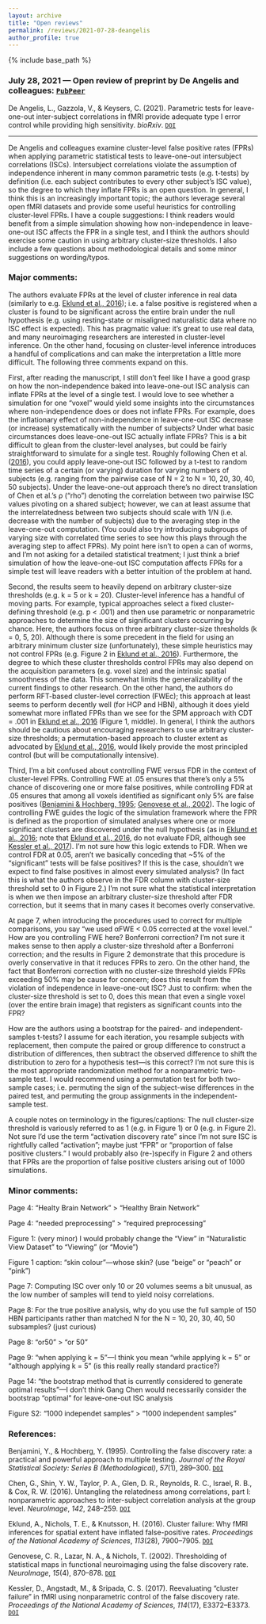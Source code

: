 ```yaml
---
layout: archive
title: "Open reviews"
permalink: /reviews/2021-07-28-deangelis
author_profile: true
---
```


{% include base_path %}


### July 28, 2021 &mdash; Open review of preprint by De Angelis and colleagues: [`PubPeer`](https://pubpeer.com/publications/F68D34928B43B30632E41C529899E5#1)
De Angelis, L., Gazzola, V., & Keysers, C. (2021). Parametric tests for leave-one-out inter-subject correlations in fMRI provide adequate type I error control while providing high sensitivity. *bioRxiv*. [`DOI`](https://doi.org/10.1101/2020.07.16.206235)

---

De Angelis and colleagues examine cluster-level false positive rates (FPRs) when applying parametric statistical tests to leave-one-out intersubject correlations (ISCs). Intersubject correlations violate the assumption of independence inherent in many common parametric tests (e.g. t-tests) by definition (i.e. each subject contributes to every other subject’s ISC value), so the degree to which they inflate FPRs is an open question. In general, I think this is an increasingly important topic; the authors leverage several open fMRI datasets and provide some useful heuristics for controlling cluster-level FPRs. I have a couple suggestions: I think readers would benefit from a simple simulation showing how non-independence in leave-one-out ISC affects the FPR in a single test, and I think the authors should exercise some caution in using arbitrary cluster-size thresholds. I also include a few questions about methodological details and some minor suggestions on wording/typos.

### Major comments:

The authors evaluate FPRs at the level of cluster inference in real data (similarly to e.g. [Eklund et al., 2016](https://doi.org/10.1073/pnas.1602413113)); i.e. a false positive is registered when a cluster is found to be significant across the entire brain under the null hypothesis (e.g. using resting-state or misaligned naturalistic data where no ISC effect is expected). This has pragmatic value: it’s great to use real data, and many neuroimaging researchers are interested in cluster-level inference. On the other hand, focusing on cluster-level inference introduces a handful of complications and can make the interpretation a little more difficult. The following three comments expand on this.

First, after reading the manuscript, I still don’t feel like I have a good grasp on how the non-independence baked into leave-one-out ISC analysis can inflate FPRs at the level of a single test. I would love to see whether a simulation for one “voxel” would yield some insights into the circumstances where non-independence does or does not inflate FPRs. For example, does the inflationary effect of non-independence in leave-one-out ISC decrease (or increase) systematically with the number of subjects? Under what basic circumstances does leave-one-out ISC actually inflate FPRs? This is a bit difficult to glean from the cluster-level analyses, but could be fairly straightforward to simulate for a single test. Roughly following Chen et al. ([2016](https://doi.org/10.1016/j.neuroimage.2016.05.023)), you could apply leave-one-out ISC followed by a t-test to random time series of a certain (or varying) duration for varying numbers of subjects (e.g. ranging from the pairwise case of N = 2 to N = 10, 20, 30, 40, 50 subjects). Under the leave-one-out approach there’s no direct translation of Chen et al.’s ρ (“rho”) denoting the correlation between two pairwise ISC values pivoting on a shared subject; however, we can at least assume that the interrelatedness between two subjects should scale with 1/N (i.e. decrease with the number of subjects) due to the averaging step in the leave-one-out computation. (You could also try introducing subgroups of varying size with correlated time series to see how this plays through the averaging step to affect FPRs). My point here isn’t to open a can of worms, and I’m not asking for a detailed statistical treatment; I just think a brief simulation of how the leave-one-out ISC computation affects FPRs for a simple test will leave readers with a better intuition of the problem at hand.

Second, the results seem to heavily depend on arbitrary cluster-size thresholds (e.g. k = 5 or k = 20). Cluster-level inference has a handful of moving parts. For example, typical approaches select a fixed cluster-defining threshold (e.g. p < .001) and then use parametric or nonparametric approaches to determine the size of significant clusters occurring by chance. Here, the authors focus on three arbitrary cluster-size thresholds (k = 0, 5, 20). Although there is some precedent in the field for using an arbitrary minimum cluster size (unfortunately), these simple heuristics may not control FPRs (e.g. Figure 2 in [Eklund et al., 2016](https://doi.org/10.1073/pnas.1602413113)). Furthermore, the degree to which these cluster thresholds control FPRs may also depend on the acquisition parameters (e.g. voxel size) and the intrinsic spatial smoothness of the data. This somewhat limits the generalizability of the current findings to other research. On the other hand, the authors do perform RFT-based cluster-level correction (FWEc); this approach at least seems to perform decently well (for HCP and HBN), although it does yield somewhat more inflated FPRs than we see for the SPM approach with CDT = .001 in [Eklund et al., 2016](https://doi.org/10.1073/pnas.1602413113) (Figure 1, middle). In general, I think the authors should be cautious about encouraging researchers to use arbitrary cluster-size thresholds; a permutation-based approach to cluster extent as advocated by [Eklund et al., 2016](https://doi.org/10.1073/pnas.1602413113), would likely provide the most principled control (but will be computationally intensive).

Third, I’m a bit confused about controlling FWE versus FDR in the context of cluster-level FPRs. Controlling FWE at .05 ensures that there’s only a 5% chance of discovering one or more false positives, while controlling FDR at .05 ensures that among all voxels identified as significant only 5% are false positives ([Benjamini & Hochberg, 1995](https://doi.org/10.1111/j.2517-6161.1995.tb02031.x); [Genovese et al., 2002](https://doi.org/10.1006/nimg.2001.1037)). The logic of controlling FWE guides the logic of the simulation framework where the FPR is defined as the proportion of simulated analyses where one or more significant clusters are discovered under the null hypothesis (as in [Eklund et al., 2016](https://doi.org/10.1006/nimg.2001.1037); note that [Eklund et al., 2016](https://doi.org/10.1006/nimg.2001.1037), do not evaluate FDR, although see [Kessler et al., 2017](https://doi.org/10.1073/pnas.1614502114)). I’m not sure how this logic extends to FDR. When we control FDR at 0.05, aren’t we basically conceding that ~5% of the “significant” tests will be false positives? If this is the case, shouldn’t we expect to find false positives in almost every simulated analysis? (In fact this is what the authors observe in the FDR column with cluster-size threshold set to 0 in Figure 2.) I’m not sure what the statistical interpretation is when we then impose an arbitrary cluster-size threshold after FDR correction, but it seems that in many cases it becomes overly conservative.

At page 7, when introducing the procedures used to correct for multiple comparisons, you say “we used αFWE < 0.05 corrected at the voxel level.” How are you controlling FWE here? Bonferroni correction? I’m not sure it makes sense to then apply a cluster-size threshold after a Bonferroni correction; and the results in Figure 2 demonstrate that this procedure is overly conservative in that it reduces FPRs to zero. On the other hand, the fact that Bonferroni correction with no cluster-size threshold yields FPRs exceeding 50% may be cause for concern; does this result from the violation of independence in leave-one-out ISC? Just to confirm: when the cluster-size threshold is set to 0, does this mean that even a single voxel (over the entire brain image) that registers as significant counts into the FPR? 

How are the authors using a bootstrap for the paired- and independent-samples t-tests? I assume for each iteration, you resample subjects with replacement, then compute the paired or group difference to construct a distribution of differences, then subtract the observed difference to shift the distribution to zero for a hypothesis test—is this correct? I’m not sure this is the most appropriate randomization method for a nonparametric two-sample test. I would recommend using a permutation test for both two-sample cases; i.e. permuting the sign of the subject-wise differences in the paired test, and permuting the group assignments in the independent-sample test.

A couple notes on terminology in the figures/captions: The null cluster-size threshold is variously referred to as 1 (e.g. in Figure 1) or 0 (e.g. in Figure 2). Not sure I’d use the term “activation discovery rate” since I’m not sure ISC is rightfully called “activation”; maybe just “FPR” or “proportion of false positive clusters.” I would probably also (re-)specify in Figure 2 and others that FPRs are the proportion of false positive clusters arising out of 1000 simulations.

### Minor comments:

Page 4: “Healty Brain Network” > “Healthy Brain Network”

Page 4: “needed preprocessing” > “required preprocessing”

Figure 1: (very minor) I would probably change the “View” in “Naturalistic View Dataset” to “Viewing” (or “Movie”)

Figure 1 caption: “skin colour”—whose skin? (use “beige” or “peach” or “pink”)

Page 7: Computing ISC over only 10 or 20 volumes seems a bit unusual, as the low number of samples will tend to yield noisy correlations.

Page 8: For the true positive analysis, why do you use the full sample of 150 HBN participants rather than matched N for the N = 10, 20, 30, 40, 50 subsamples? (just curious)

Page 8: “or50” > “or 50”

Page 9: “when applying k = 5”—I think you mean “while applying k = 5” or “although applying k = 5” (is this really really standard practice?)

Page 14: “the bootstrap method that is currently considered to generate optimal results”—I don’t think Gang Chen would necessarily consider the bootstrap “optimal” for leave-one-out ISC analysis

Figure S2: “1000 independet samples” > “1000 independent samples”

### References:

Benjamini, Y., & Hochberg, Y. (1995). Controlling the false discovery rate: a practical and powerful approach to multiple testing. *Journal of the Royal Statistical Society: Series B (Methodological)*, *57*(1), 289–300. [`DOI`](https://doi.org/10.1111/j.2517-6161.1995.tb02031.x)

Chen, G., Shin, Y. W., Taylor, P. A., Glen, D. R., Reynolds, R. C., Israel, R. B., & Cox, R. W. (2016). Untangling the relatedness among correlations, part I: nonparametric approaches to inter-subject correlation analysis at the group level. *NeuroImage*, *142*, 248–259. [`DOI`](https://doi.org/10.1016/j.neuroimage.2016.05.023)

Eklund, A., Nichols, T. E., & Knutsson, H. (2016). Cluster failure: Why fMRI inferences for spatial extent have inflated false-positive rates. *Proceedings of the National Academy of Sciences*, *113*(28), 7900–7905. [`DOI`](https://doi.org/10.1073/pnas.1602413113)

Genovese, C. R., Lazar, N. A., & Nichols, T. (2002). Thresholding of statistical maps in functional neuroimaging using the false discovery rate. *NeuroImage*, *15*(4), 870–878. [`DOI`](https://doi.org/10.1006/nimg.2001.1037)

Kessler, D., Angstadt, M., & Sripada, C. S. (2017). Reevaluating “cluster failure” in fMRI using nonparametric control of the false discovery rate. *Proceedings of the National Academy of Sciences*, *114*(17), E3372–E3373. [`DOI`](https://doi.org/10.1073/pnas.1614502114)

